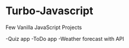 # Turbo-Javascript


Few Vanilla JavaScript Projects

-Quiz app
-ToDo app
-Weather forecast with API

